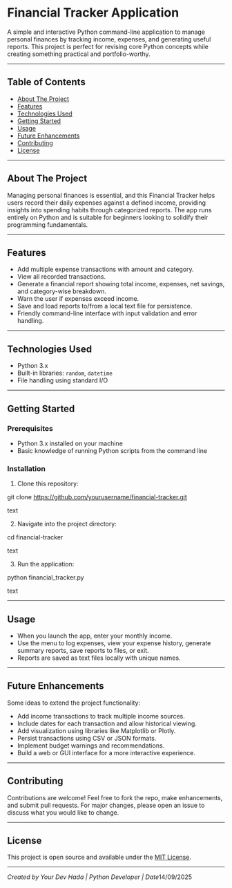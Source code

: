 
# Financial Tracker Application

A simple and interactive Python command-line application to manage personal finances by tracking income, expenses, and generating useful reports. This project is perfect for revising core Python concepts while creating something practical and portfolio-worthy.

---

## Table of Contents

- [About The Project](#about-the-project)
- [Features](#features)
- [Technologies Used](#technologies-used)
- [Getting Started](#getting-started)
- [Usage](#usage)
- [Future Enhancements](#future-enhancements)
- [Contributing](#contributing)
- [License](#license)

---

## About The Project

Managing personal finances is essential, and this Financial Tracker helps users record their daily expenses against a defined income, providing insights into spending habits through categorized reports. The app runs entirely on Python and is suitable for beginners looking to solidify their programming fundamentals.

---

## Features

- Add multiple expense transactions with amount and category.
- View all recorded transactions.
- Generate a financial report showing total income, expenses, net savings, and category-wise breakdown.
- Warn the user if expenses exceed income.
- Save and load reports to/from a local text file for persistence.
- Friendly command-line interface with input validation and error handling.

---

## Technologies Used

- Python 3.x
- Built-in libraries: `random`, `datetime`
- File handling using standard I/O

---

## Getting Started

### Prerequisites

- Python 3.x installed on your machine
- Basic knowledge of running Python scripts from the command line

### Installation

1. Clone this repository:

git clone https://github.com/yourusername/financial-tracker.git

text

2. Navigate into the project directory:

cd financial-tracker

text

3. Run the application:

python financial_tracker.py

text

---

## Usage

- When you launch the app, enter your monthly income.
- Use the menu to log expenses, view your expense history, generate summary reports, save reports to files, or exit.
- Reports are saved as text files locally with unique names.

---

## Future Enhancements

Some ideas to extend the project functionality:

- Add income transactions to track multiple income sources.
- Include dates for each transaction and allow historical viewing.
- Add visualization using libraries like Matplotlib or Plotly.
- Persist transactions using CSV or JSON formats.
- Implement budget warnings and recommendations.
- Build a web or GUI interface for a more interactive experience.

---

## Contributing

Contributions are welcome! Feel free to fork the repo, make enhancements, and submit pull requests. For major changes, please open an issue to discuss what you would like to change.

---

## License

This project is open source and available under the [MIT License](LICENSE).

---

*Created by Your Dev Hada | Python Developer | Date*14/09/2025


